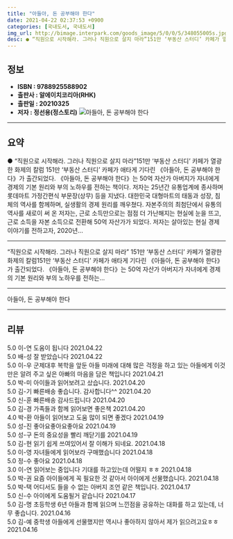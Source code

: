 ```yaml
---
title: "아들아, 돈 공부해야 한다"
date: 2021-04-22 02:37:53 +0900
categories: [국내도서, 국내도서]
img_url: http://bimage.interpark.com/goods_image/5/0/0/5/348055005s.jpg
desc: ● “직원으로 시작해라. 그러나 직원으로 살지 마라”151만 ‘부동산 스터디’ 카페가 열광한 화제의 칼럼 151만 ‘부동산 스터디’ 카페가 애타게 기다린 《아들아, 돈 공부해야 한다》가 출간되었다. 《아들아, 돈 공부해야 한다》는 50억 자산가 아버지가 자녀에게 경제의 기본 원리와 부의 노하우를 전하는 
---
```


## **정보**

- **ISBN : 9788925588902**
- **출판사 : 알에이치코리아(RHK)**
- **출판일 : 20210325**
- **저자 : 정선용(정스토리)**
![아들아, 돈 공부해야 한다](http://bimage.interpark.com/goods_image/5/0/0/5/348055005s.jpg)

------



## **요약**

● “직원으로 시작해라. 그러나 직원으로 살지 마라”151만 ‘부동산 스터디’ 카페가 열광한 화제의 칼럼 151만 ‘부동산 스터디’ 카페가 애타게 기다린 《아들아, 돈 공부해야 한다》가 출간되었다. 《아들아, 돈 공부해야 한다》는 50억 자산가 아버지가 자녀에게 경제의 기본 원리와 부의 노하우를 전하는 책이다. 저자는 25년간 유통업계에 종사하며 롯데마트 가정간편식 부문장(상무) 등을 지냈다. 대한민국 대형마트의 태동과 성장, 침체의 역사를 함께하며, 실생활의 경제 원리를 깨우쳤다. 자본주의의 최첨단에서 유통의 역사를 새로이 써 온 저자는, 근로 소득만으로는 점점 더 가난해지는 현실에 눈을 뜨고, 근로 소득을 자본 소득으로 전환해 50억 자산가가 되었다. 저자는 살아있는 현실 경제 이야기를 전하고자, 2020년...

------

“직원으로 시작해라. 그러나 직원으로 살지 마라”
151만 ‘부동산 스터디’ 카페가 열광한 화제의 칼럼151만 ‘부동산 스터디’ 카페가 애타게 기다린 《아들아, 돈 공부해야 한다》가 출간되었다. 《아들아, 돈 공부해야 한다》는 50억 자산가 아버지가 자녀에게 경제의 기본 원리와 부의 노하우를 전하는... 

------


아들아, 돈 공부해야 한다 

------


## **리뷰** 

5.0 이-연 도움이 됩니다 2021.04.22 <br/>5.0 배-성 잘 받았습니다 2021.04.22 <br/>5.0 이-우 군제대후 복학을 앞둔 아들 미래에 대해 많은 걱정을 하고 있는 아들에게 이것만은 알려 주고 싶은 아빠의 마음을 담은 책입니다  2021.04.21 <br/>5.0 박-미 아이들과 읽어보려고 샀습니다. 2021.04.20 <br/>5.0 김-기 빠른배송 좋습니다. 감사합니다^^  2021.04.20 <br/>5.0 신-훈 빠른배송 감사드립니다 2021.04.20 <br/>5.0 김-경 가족들과 함께 읽어보면 좋은책 2021.04.20 <br/>4.0 박-환 아들이 읽어보고 도움 많이 되면 좋겠다 2021.04.19 <br/>5.0 성-진 좋아요좋아요좋아요 2021.04.19 <br/>5.0 성-구 돈의  중요성을  빨리  깨닫기를 2021.04.19 <br/>5.0 김-현 읽기 쉽게 쓰여있어서 잘 이해가 되네요.  2021.04.18 <br/>5.0 이-영 자녀들에게 읽어보라 구매했습니다 2021.04.18 <br/>5.0 정-수 좋아요 2021.04.18 <br/>3.0 이-연 읽어보는 중입니다 기대를 하고있는데 어떨지 ㅎㅎ 2021.04.18 <br/>5.0 박-권 요즘 아이들에게 꼭 필요한 것 같아서 아이에게 선물했습니다. 2021.04.18 <br/>5.0 박-택 어디서도 들을 수 없는 아버지 조언 같은 책입니다. 2021.04.17 <br/>5.0 신-수 아이에게 도움될거 같습니다 2021.04.17 <br/>5.0 김-명 초등학생 6년 아들과 함께 읽으며 느낀점을 공유하는 대화를 하고 있는데, 너무 좋습니다. 2021.04.16 <br/>5.0 김-예 중학생 아들에게 선물했지만 역시나 좋아하지 않아서 제가 읽으려고요ㅎㅎ 2021.04.16 <br/>